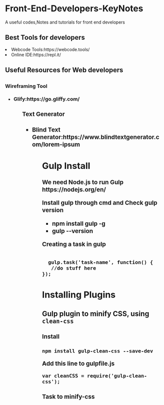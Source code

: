 # Front-End-Developers-KeyNotes
A useful codes,Notes and tutorials for front end developers
<h2>Best Tools for developers</h2>
<li>Webcode Tools:https://webcode.tools/</li>
<li>Online IDE:https://repl.it/</li>

<h2>Useful Resources for Web developers<h2>
 
 <h3>Wireframing Tool<h3>
 <ul>
   <li>Glify:https://go.gliffy.com/</li>
 <ul>
   <h3>Text Generator<h3>
 <ul>
   <li>Blind Text Generator:https://www.blindtextgenerator.com/lorem-ipsum</li>
 <ul>
  

<h2>Gulp Install</h2>
<p>We need Node.js to run Gulp
https://nodejs.org/en/</p>


<p>Install gulp through cmd and Check gulp version</p>
<ul>
  <li>npm install gulp -g</li>
  
  <li>gulp --version</li>
</ul>

<p>Creating a task in gulp</p>
<code>
  gulp.task('task-name', function() {
   //do stuff here
});
</code>
<h2>Installing Plugins</h2>
<h3>Gulp plugin to minify CSS, using <code>clean-css</code></h3>
<h4>Install</h4>
<code>npm install gulp-clean-css --save-dev</code>

<p>Add this line to gulpfile.js</p>
<code>var cleanCSS = require('gulp-clean-css');</code>

<h4>Task to minify-css</h4>
<code></code>
